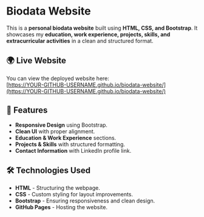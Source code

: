 # Biodata Website

This is a **personal biodata website** built using **HTML, CSS, and Bootstrap**. It showcases my **education, work experience, projects, skills, and extracurricular activities** in a clean and structured format.

## 🌍 Live Website
You can view the deployed website here:  
[https://YOUR-GITHUB-USERNAME.github.io/biodata-website/](https://YOUR-GITHUB-USERNAME.github.io/biodata-website/)

## 📌 Features
- **Responsive Design** using Bootstrap.
- **Clean UI** with proper alignment.
- **Education & Work Experience** sections.
- **Projects & Skills** with structured formatting.
- **Contact Information** with LinkedIn profile link.

## 🛠️ Technologies Used
- **HTML** - Structuring the webpage.
- **CSS** - Custom styling for layout improvements.
- **Bootstrap** - Ensuring responsiveness and clean design.
- **GitHub Pages** - Hosting the website.
